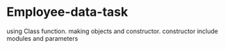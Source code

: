 # Employee-data-task 
using Class function. 
making objects and constructor.
constructor include modules and parameters
